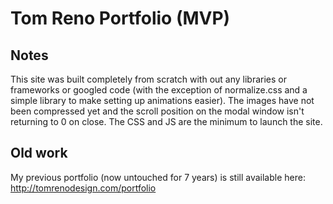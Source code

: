 # Tom Reno Portfolio (MVP)

## Notes

This site was built completely from scratch with out any libraries or frameworks or googled code (with the exception of normalize.css and a simple library to make setting up animations easier). The images have not been compressed yet and the scroll position on the modal window isn't returning to 0 on close. The CSS and JS are the minimum to launch the site.

## Old work

My previous portfolio (now untouched for 7 years) is still available here:
http://tomrenodesign.com/portfolio
